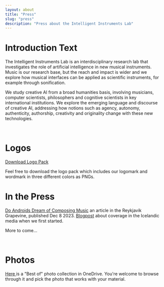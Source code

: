 ```yaml
---
layout: about
title: "Press"
slug: "press"
description: "Press about the Intelligent Instruments Lab"
---
```


<script>
import CaptionedImage from "../components/Images/CaptionedImage.svelte"
</script>

# **Introduction Text**

The Intelligent Instruments Lab is an interdisciplinary research lab that investigates the role of artificial intelligence in new musical instruments. Music is our research base, but the reach and impact is wider and we explore how musical interfaces can be applied as scientific instruments, for example through sonification.

We study creative AI from a broad humanities basis, involving musicians, computer scientists, philosophers and cognitive scientists in key international institutions. We explore the emerging language and discourse of creative AI, addressing how notions such as agency, autonomy, authenticity, authorship, creativity and originality change with these new technologies.

<br />

# **Logos**

<CaptionedImage
  src="stock/iiLab_wordmark_black.png"
  alt="Intelligent Instruments Lab logo, black."
  caption="The black logo with logomark and wordmark"/>
  
<a href="https://users.sussex.ac.uk/~thm21/thor/iil/iil_logos.zip" target="_blank">Download Logo Pack</a>

Feel free to download the logo pack which includes our logomark and wordmark in three different colors as PNGs. 
<br />

# **In the Press**

<a href="https://grapevine.is/music/2023/12/08/do-androids-dream-of-composing-music/" target="_blank">Do Androids Dream of Composing Music</a> an article in the Reykjavik Grapevine, published Dec 8 2023. 
<a href="https://iil.is/news/icelandic-news" target="_blank">Blogpost</a> about coverage in the Icelandic media when we first started. 

More to come... 

<br />

# **Photos**

<a href="https://listahaskoliislands-my.sharepoint.com/:f:/g/personal/thor_magnusson_lhi_is/Eo7hKp4DCTtDn7aEZ88W_z4BVAe16xEW9u9NBLzwz44y5w?e=cYIMDs" target="_blank">Here </a> is a "Best of" photo collection in OneDrive. You're welcome to browse through it and pick the photo that works with your material. 
